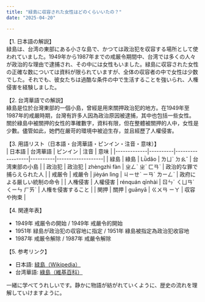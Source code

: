 ```yaml
---
title: "緑島に収容された女性はどのくらいいたの？"
date: "2025-04-20"

---
```


【1. 日本語の解説】  
緑島は、台湾の東部にある小さな島で、かつては政治犯を収容する場所として使われていました。1949年から1987年までの戒厳令期間中、台湾では多くの人々が政治的な理由で逮捕され、その中には女性もいました。緑島に収容された女性の正確な数については資料が限られていますが、全体の収容者の中で女性は少数でした。それでも、彼女たちは過酷な条件の中で生活することを強いられ、人権侵害を経験しました。

【2. 台湾華語での解説】  
綠島是位於台灣東部的一個小島，曾經是用來關押政治犯的地方。在1949年至1987年的戒嚴時期，台灣有許多人因為政治原因被逮捕，其中也包括一些女性。關於綠島中被關押的女性的準確數字，資料有限，但在整體被關押的人中，女性是少數。儘管如此，她們在嚴苛的環境中被迫生存，並且經歷了人權侵害。

【3. 用語リスト（日本語・台湾華語・ピンイン・注音・意味）】  
| 日本語      | 台湾華語 | ピンイン         | 注音     | 意味              |
|-------------|----------|------------------|----------|-------------------|
| 緑島        | 綠島     | Lǜdǎo            | ㄌㄩˋ ㄉㄠˇ | 台湾東部の小島    |
| 政治犯      | 政治犯   | zhèngzhì fàn     | ㄓㄥˋ ㄓˋ ㄈㄢˋ | 政治的な罪で捕らえられた人 |
| 戒厳令      | 戒嚴令   | jièyán lìng      | ㄐㄧㄝˋ ㄧㄢˊ ㄌㄧㄥˋ | 政府による厳しい統制の命令 |
| 人権侵害    | 人權侵害 | rénquán qīnhài   | ㄖㄣˊ ㄑㄩㄢˊ ㄑㄧㄣ ㄏㄞˋ | 人権を侵害すること    |
| 関押        | 關押     | guānyā           | ㄍㄨㄢ ㄧㄚ | 収容や拘束         |

【4. 関連年表】  
- 1949年 戒厳令の開始 / 1949年 戒嚴令的開始  
- 1951年 緑島が政治犯の収容地に指定 / 1951年 綠島被指定為政治犯收容地  
- 1987年 戒厳令解除 / 1987年 戒嚴令解除  

【5. 参考リンク】  
- 日本語: [緑島（Wikipedia）](https://ja.wikipedia.org/wiki/%E7%B7%91%E5%B3%B6)  
- 台湾華語: [綠島（維基百科）](https://zh.wikipedia.org/wiki/%E7%B6%A0%E5%B3%B6)

一緒に学べてうれしいです。静かに物語が紡がれていくように、歴史の流れを理解していけますように。

